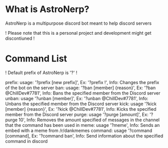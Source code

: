 # What is AstroNerp?

AstroNerp is a multipurpose discord bot meant to help discord servers

! Please note that this is a personal project and development might get discontiuned !

# Command List

! Default prefix of AstroNerp is '?' !

prefix: usage: '?prefix [new prefix]', Ex: '?prefix !', Info: Changes the prefix of the bot on the server
ban: usage: '?ban [member] {reason}', Ex: '?ban @ChillDev#7781', Info: Bans the specified member from the Discord server
unban: usage '?unban [member]', Ex: '?unban @ChillDev#7781', Info: Unbans the specified member from the Discord server
kick: usage '?kick [member] {reason}', Ex: '?kick @ChillDev#7781', Info: Kicks the specified member from the Discord server
purge: usage '?purge [amount]', Ex: '?purge 10', Info: Removes the amount specified of messages in the channel that the command has been used in
meme: usage '?meme', Info: Sends an embed with a meme from /r/dankmemes
command: usage '?command [command], Ex: '?command ban', Info: Send information about the specified command in discord
